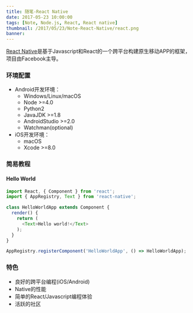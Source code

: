 ```yaml
---
title: 随笔-React Native
date: 2017-05-23 10:00:00
tags: [Note, Node.js, React, React native]
thumbnail: /2017/05/23/Note-React-Native/react.png
banner: 
---
```

[React Native](http://facebook.github.io/react-native/)是基于Javascript和React的一个跨平台构建原生移动APP的框架，项目由Facebook主导。

### 环境配置
* Android开发环境：
	* Windows/Linux/macOS
	* Node >=4.0
	* Python2
	* JavaJDK >=1.8
	* AndroidStudio >=2.0
	* Watchman(optional)
* iOS开发环境：
	* macOS
	* Xcode >=8.0

### 简易教程

#### Hello World
```Javascript
import React, { Component } from 'react';
import { AppRegistry, Text } from 'react-native';

class HelloWorldApp extends Component {
  render() {
    return (
      <Text>Hello world!</Text>
    );
  }
}

AppRegistry.registerComponent('HelloWorldApp', () => HelloWorldApp);
```

### 特色
* 良好的跨平台编程(iOS/Android)
* Native的性能
* 简单的React/Javascript编程体验
* 活跃的社区